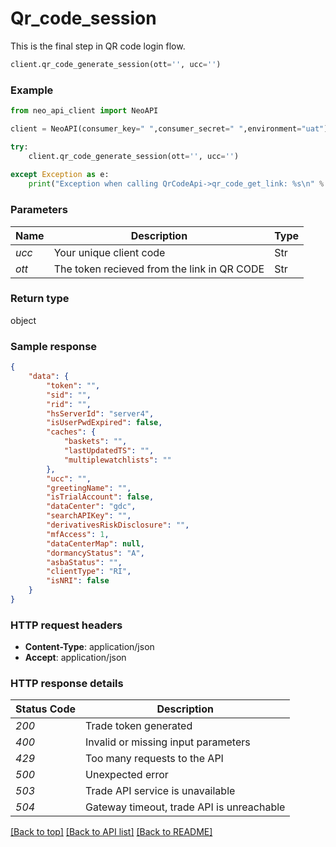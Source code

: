 # **Qr_code_session**
This is the final step in QR code login flow.

```python
client.qr_code_generate_session(ott='', ucc='')
```

### Example


```python
from neo_api_client import NeoAPI

client = NeoAPI(consumer_key=" ",consumer_secret=" ",environment="uat")

try:
    client.qr_code_generate_session(ott='', ucc='')
    
except Exception as e:
    print("Exception when calling QrCodeApi->qr_code_get_link: %s\n" % e)
```
### Parameters

| Name           | Description                                 | Type   |
|----------------|---------------------------------------------|--------|
| *ucc*          | Your unique client code                     | Str    |
| *ott*          | The token recieved from the link in QR CODE | Str    |

### Return type

object

### Sample response
```json
{
    "data": {
        "token": "",
        "sid": "",
        "rid": "",
        "hsServerId": "server4",
        "isUserPwdExpired": false,
        "caches": {
            "baskets": "",
            "lastUpdatedTS": "",
            "multiplewatchlists": ""
        },
        "ucc": "",
        "greetingName": "",
        "isTrialAccount": false,
        "dataCenter": "gdc",
        "searchAPIKey": "",
        "derivativesRiskDisclosure": "",
        "mfAccess": 1,
        "dataCenterMap": null,
        "dormancyStatus": "A",
        "asbaStatus": "",
        "clientType": "RI",
        "isNRI": false
    }
}
```

### HTTP request headers

 - **Content-Type**: application/json
 - **Accept**: application/json

### HTTP response details

| Status Code | Description                               |
|-------------|-------------------------------------------|
| *200*       | Trade token generated                     |
| *400*       | Invalid or missing input parameters       |
| *429*       | Too many requests to the API              |
| *500*       | Unexpected error                          |
| *503*       | Trade API service is unavailable          |
| *504*       | Gateway timeout, trade API is unreachable |

[[Back to top]](#) [[Back to API list]](../README.md#documentation-for-api-endpoints) [[Back to README]](../README.md)
